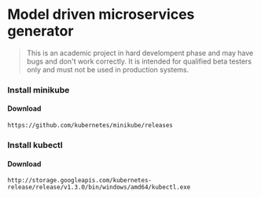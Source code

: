 # Model driven microservices generator

> This is an academic project in hard develompent phase and may have bugs and don't work correctly.
> It is intended for qualified beta testers only and must not be used in production systems.


### Install minikube

#### Download

`https://github.com/kubernetes/minikube/releases`


### Install kubectl

#### Download

`http://storage.googleapis.com/kubernetes-release/release/v1.3.0/bin/windows/amd64/kubectl.exe`